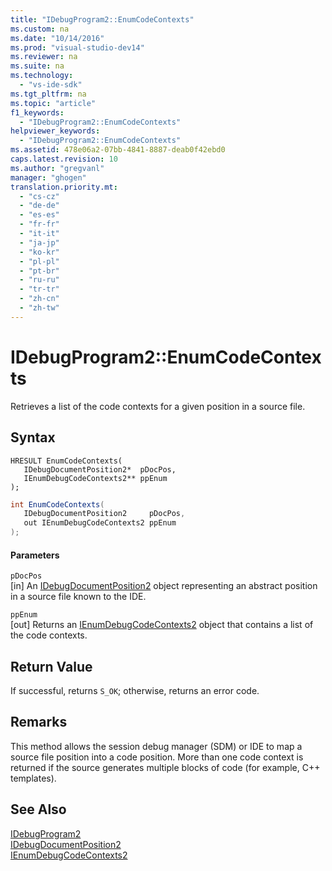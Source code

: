 ```yaml
---
title: "IDebugProgram2::EnumCodeContexts"
ms.custom: na
ms.date: "10/14/2016"
ms.prod: "visual-studio-dev14"
ms.reviewer: na
ms.suite: na
ms.technology: 
  - "vs-ide-sdk"
ms.tgt_pltfrm: na
ms.topic: "article"
f1_keywords: 
  - "IDebugProgram2::EnumCodeContexts"
helpviewer_keywords: 
  - "IDebugProgram2::EnumCodeContexts"
ms.assetid: 478e06a2-07bb-4841-8887-deab0f42ebd0
caps.latest.revision: 10
ms.author: "gregvanl"
manager: "ghogen"
translation.priority.mt: 
  - "cs-cz"
  - "de-de"
  - "es-es"
  - "fr-fr"
  - "it-it"
  - "ja-jp"
  - "ko-kr"
  - "pl-pl"
  - "pt-br"
  - "ru-ru"
  - "tr-tr"
  - "zh-cn"
  - "zh-tw"
---
```

# IDebugProgram2::EnumCodeContexts
Retrieves a list of the code contexts for a given position in a source file.  
  
## Syntax  
  
```cpp#  
HRESULT EnumCodeContexts(   
   IDebugDocumentPosition2*  pDocPos,  
   IEnumDebugCodeContexts2** ppEnum  
);  
```  
  
```c#  
int EnumCodeContexts(   
   IDebugDocumentPosition2     pDocPos,  
   out IEnumDebugCodeContexts2 ppEnum  
);  
```  
  
#### Parameters  
 `pDocPos`  
 [in] An [IDebugDocumentPosition2](../extensibility/idebugdocumentposition2.md) object representing an abstract position in a source file known to the IDE.  
  
 `ppEnum`  
 [out] Returns an [IEnumDebugCodeContexts2](../extensibility/ienumdebugcodecontexts2.md) object that contains a list of the code contexts.  
  
## Return Value  
 If successful, returns `S_OK`; otherwise, returns an error code.  
  
## Remarks  
 This method allows the session debug manager (SDM) or IDE to map a source file position into a code position. More than one code context is returned if the source generates multiple blocks of code (for example, C++ templates).  
  
## See Also  
 [IDebugProgram2](../extensibility/idebugprogram2.md)   
 [IDebugDocumentPosition2](../extensibility/idebugdocumentposition2.md)   
 [IEnumDebugCodeContexts2](../extensibility/ienumdebugcodecontexts2.md)